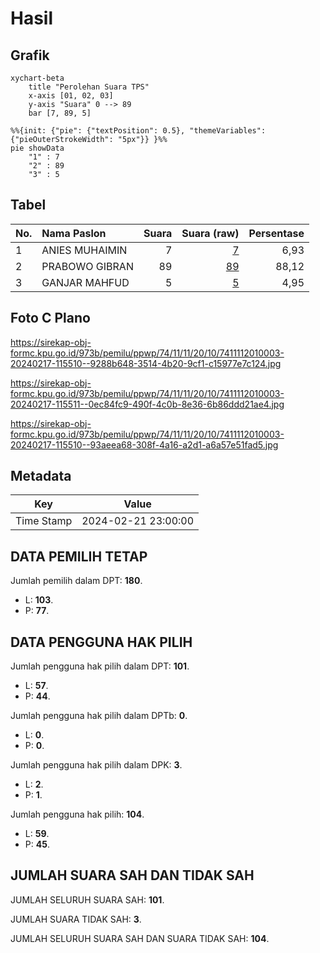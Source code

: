 # Hasil

## Grafik

```mermaid
xychart-beta
    title "Perolehan Suara TPS"
    x-axis [01, 02, 03]
    y-axis "Suara" 0 --> 89
    bar [7, 89, 5]
```

```mermaid
%%{init: {"pie": {"textPosition": 0.5}, "themeVariables": {"pieOuterStrokeWidth": "5px"}} }%%
pie showData
    "1" : 7
    "2" : 89
    "3" : 5
```

## Tabel

| No. | Nama Paslon    | Suara | Suara (raw) | Persentase |
|:--- |:-------------- | -----:| -----------:| ----------:|
| 1   | ANIES MUHAIMIN | 7     | [7][p-1]    | 6,93       |
| 2   | PRABOWO GIBRAN | 89    | [89][p-2]   | 88,12      |
| 3   | GANJAR MAHFUD  | 5     | [5][p-3]    | 4,95       |


[p-1]: https://github.com/gigit-pemilu/pemilu-2024-74-sulawesi-tenggara/blob/main/pilpres/hitung-suara/sub/74-sulawesi-tenggara/sub/11-kolaka-timur/sub/11-ueesi/sub/2010-tongauna/sub/003-tps/sub/paslon-1.txt
[p-2]: https://github.com/gigit-pemilu/pemilu-2024-74-sulawesi-tenggara/blob/main/pilpres/hitung-suara/sub/74-sulawesi-tenggara/sub/11-kolaka-timur/sub/11-ueesi/sub/2010-tongauna/sub/003-tps/sub/paslon-2.txt
[p-3]: https://github.com/gigit-pemilu/pemilu-2024-74-sulawesi-tenggara/blob/main/pilpres/hitung-suara/sub/74-sulawesi-tenggara/sub/11-kolaka-timur/sub/11-ueesi/sub/2010-tongauna/sub/003-tps/sub/paslon-3.txt

## Foto C Plano

https://sirekap-obj-formc.kpu.go.id/973b/pemilu/ppwp/74/11/11/20/10/7411112010003-20240217-115510--9288b648-3514-4b20-9cf1-c15977e7c124.jpg

https://sirekap-obj-formc.kpu.go.id/973b/pemilu/ppwp/74/11/11/20/10/7411112010003-20240217-115511--0ec84fc9-490f-4c0b-8e36-6b86ddd21ae4.jpg

https://sirekap-obj-formc.kpu.go.id/973b/pemilu/ppwp/74/11/11/20/10/7411112010003-20240217-115510--93aeea68-308f-4a16-a2d1-a6a57e51fad5.jpg


## Metadata

| Key        | Value               |
| ---------- | ------------------- |
| Time Stamp | 2024-02-21 23:00:00 |


## DATA PEMILIH TETAP

Jumlah pemilih dalam DPT: **180**.
 * L: **103**.
 * P: **77**.

## DATA PENGGUNA HAK PILIH

Jumlah pengguna hak pilih dalam DPT: **101**.
 * L: **57**.
 * P: **44**.

Jumlah pengguna hak pilih dalam DPTb: **0**.
 * L: **0**.
 * P: **0**.

Jumlah pengguna hak pilih dalam DPK: **3**.
 * L: **2**.
 * P: **1**.

Jumlah pengguna hak pilih: **104**.
 * L: **59**.
 * P: **45**.

## JUMLAH SUARA SAH DAN TIDAK SAH

JUMLAH SELURUH SUARA SAH: **101**.

JUMLAH SUARA TIDAK SAH: **3**.

JUMLAH SELURUH SUARA SAH DAN SUARA TIDAK SAH: **104**.


